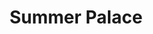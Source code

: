 ---
title: Summer Palace
tags: john
image: /files/john/Beijing_Summer_Palace_2000.jpg
imageBase: Beijing_Summer_Palace
alt: Looking at the Tower of Buddhist Incense through the trees at the Summer Palace in Beijing. 
width: 1500
height: 2000
imageDate: November 2007
location: Beijing, China
camera: Canon PowerShot SD550
orientation: portrait
metaDescription: Looking at the Tower of Buddhist Incense through the trees at the Summer Palace in Beijing. 
---